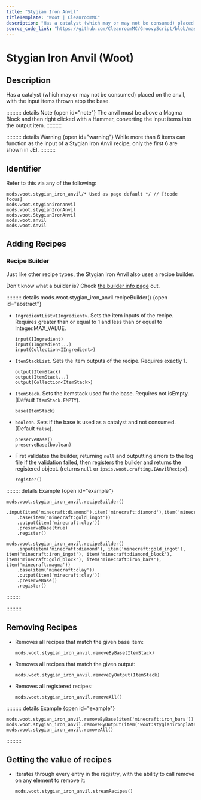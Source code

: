 ```yaml
---
title: "Stygian Iron Anvil"
titleTemplate: "Woot | CleanroomMC"
description: "Has a catalyst (which may or may not be consumed) placed on the anvil, with the input items thrown atop the base."
source_code_link: "https://github.com/CleanroomMC/GroovyScript/blob/master/src/main/java/com/cleanroommc/groovyscript/compat/mods/woot/StygianIronAnvil.java"
---
```


# Stygian Iron Anvil (Woot)

## Description

Has a catalyst (which may or may not be consumed) placed on the anvil, with the input items thrown atop the base.

:::::::::: details Note {open id="note"}
The anvil must be above a Magma Block and then right clicked with a Hammer, converting the input items into the output item.
::::::::::

:::::::::: details Warning {open id="warning"}
While more than 6 items can function as the input of a Stygian Iron Anvil recipe, only the first 6 are shown in JEI.
::::::::::

## Identifier

Refer to this via any of the following:

```groovy:no-line-numbers {1}
mods.woot.stygian_iron_anvil/* Used as page default */ // [!code focus]
mods.woot.stygianironanvil
mods.woot.stygianIronAnvil
mods.woot.StygianIronAnvil
mods.woot.anvil
mods.woot.Anvil
```


## Adding Recipes

### Recipe Builder

Just like other recipe types, the Stygian Iron Anvil also uses a recipe builder.

Don't know what a builder is? Check [the builder info page](../../getting_started/builder.md) out.

:::::::::: details mods.woot.stygian_iron_anvil.recipeBuilder() {open id="abstract"}
- `IngredientList<IIngredient>`. Sets the item inputs of the recipe. Requires greater than or equal to 1 and less than or equal to Integer.MAX_VALUE.

    ```groovy:no-line-numbers
    input(IIngredient)
    input(IIngredient...)
    input(Collection<IIngredient>)
    ```

- `ItemStackList`. Sets the item outputs of the recipe. Requires exactly 1.

    ```groovy:no-line-numbers
    output(ItemStack)
    output(ItemStack...)
    output(Collection<ItemStack>)
    ```

- `ItemStack`. Sets the itemstack used for the base. Requires not isEmpty. (Default `ItemStack.EMPTY`).

    ```groovy:no-line-numbers
    base(ItemStack)
    ```

- `boolean`. Sets if the base is used as a catalyst and not consumed. (Default `false`).

    ```groovy:no-line-numbers
    preserveBase()
    preserveBase(boolean)
    ```

- First validates the builder, returning `null` and outputting errors to the log file if the validation failed, then registers the builder and returns the registered object. (returns `null` or `ipsis.woot.crafting.IAnvilRecipe`).

    ```groovy:no-line-numbers
    register()
    ```

::::::::: details Example {open id="example"}
```groovy:no-line-numbers
mods.woot.stygian_iron_anvil.recipeBuilder()
    .input(item('minecraft:diamond'),item('minecraft:diamond'),item('minecraft:diamond'))
    .base(item('minecraft:gold_ingot'))
    .output(item('minecraft:clay'))
    .preserveBase(true)
    .register()

mods.woot.stygian_iron_anvil.recipeBuilder()
    .input(item('minecraft:diamond'), item('minecraft:gold_ingot'), item('minecraft:iron_ingot'), item('minecraft:diamond_block'), item('minecraft:gold_block'), item('minecraft:iron_bars'), item('minecraft:magma'))
    .base(item('minecraft:clay'))
    .output(item('minecraft:clay'))
    .preserveBase()
    .register()
```

:::::::::

::::::::::

## Removing Recipes

- Removes all recipes that match the given base item:

    ```groovy:no-line-numbers
    mods.woot.stygian_iron_anvil.removeByBase(ItemStack)
    ```

- Removes all recipes that match the given output:

    ```groovy:no-line-numbers
    mods.woot.stygian_iron_anvil.removeByOutput(ItemStack)
    ```

- Removes all registered recipes:

    ```groovy:no-line-numbers
    mods.woot.stygian_iron_anvil.removeAll()
    ```

:::::::::: details Example {open id="example"}
```groovy:no-line-numbers
mods.woot.stygian_iron_anvil.removeByBase(item('minecraft:iron_bars'))
mods.woot.stygian_iron_anvil.removeByOutput(item('woot:stygianironplate'))
mods.woot.stygian_iron_anvil.removeAll()
```

::::::::::

## Getting the value of recipes

- Iterates through every entry in the registry, with the ability to call remove on any element to remove it:

    ```groovy:no-line-numbers
    mods.woot.stygian_iron_anvil.streamRecipes()
    ```
